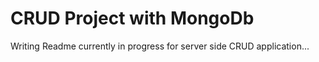 # CRUD Project with MongoDb

Writing Readme currently in progress for server side CRUD application...
